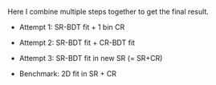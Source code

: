 Here I combine multiple steps together to get the final result.

- Attempt 1:
    SR-BDT fit + 1 bin CR

- Attempt 2:
    SR-BDT fit + CR-BDT fit

- Attempt 3:
    SR-BDT fit in new SR (= SR+CR)


- Benchmark:
    2D fit in SR + CR

